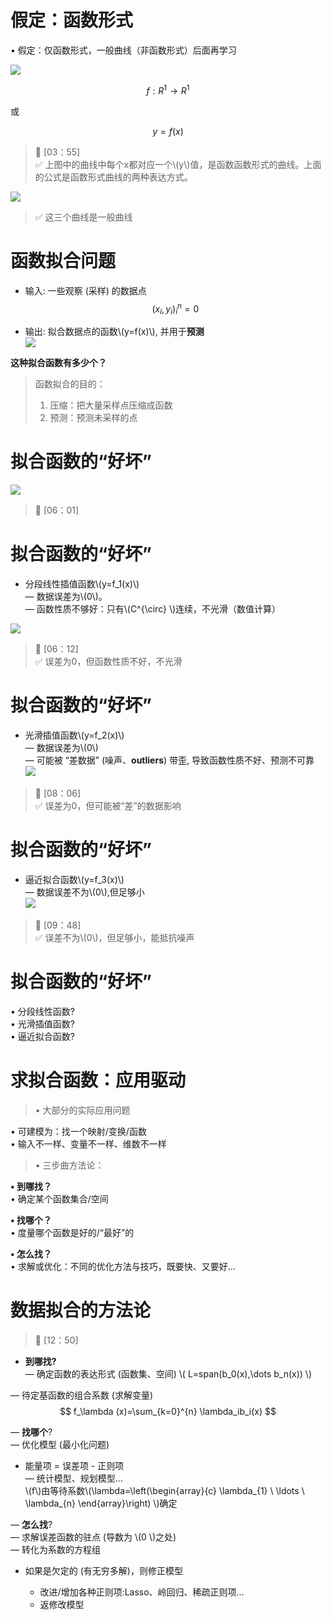 # 假定：函数形式 

• 假定：仅函数形式，一般曲线（非函数形式）后面再学习

![](../assets/5.PNG)  

$$
f:R^1 \rightarrow R^1
$$

或

$$
y=f(x)
$$

> &#x1F50E; [03：55]  
> &#x2705; 上图中的曲线中每个x都对应一个\\(y\\)值，是函数函数形式的曲线。上面的公式是函数形式曲线的两种表达方式。  

![](../assets/6.PNG)  

> &#x2705; 这三个曲线是一般曲线  

# 函数拟合问题  
- 输入: 一些观察 (采样) 的数据点
$$
(x_i,y_i)^n_i=0
$$
 
- 输出: 拟合数据点的函数\\(y=f(x)\\), 并用于**预测**  
![](../assets/数据-1.png)

**这种拟合函数有多少个？**
> 函数拟合的目的：  
> 1. 压缩：把大量采样点压缩成函数
> 2. 预测：预测未采样的点  

# 拟合函数的“好坏”  
![](../assets/数据-2.png)  

> &#x1F50E; [06：01]  
 
# 拟合函数的“好坏”   
- 分段线性插值函数\\(y=f_1(x)\\)   
— 数据误差为\\(0\\)。  
— 函数性质不够好：只有\\(C^{\circ} \\)连续，不光滑（数值计算）  

![](../assets/7.PNG)  

> &#x1F50E; [06：12]  
> &#x2705; 误差为0，但函数性质不好，不光滑

# 拟合函数的“好坏”  
- 光滑插值函数\\(y=f_2(x)\\)   
— 数据误差为\\(0\\)  
— 可能被 “差数据” (噪声、**outliers**) 带歪, 导致函数性质不好、预测不可靠
![](../assets/8.PNG)    

> &#x1F50E; [08：06]  
> &#x2705; 误差为0，但可能被“差”的数据影响  

# 拟合函数的“好坏”  
- 逼近拟合函数\\(y=f_3(x)\\)   
— 数据误差不为\\(0\\),但足够小  
![](../assets/数据-3.png)  

> &#x1F50E; [09：48]  
> &#x2705; 误差不为\\(0\\)，但足够小，能抵抗噪声  

# 拟合函数的“好坏”

• 分段线性函数?    
• 光滑插值函数?    
• 逼近拟合函数?  

# 求拟合函数：应用驱动
 
> • 大部分的实际应用问题 

• 可建模为：找一个映射/变换/函数     
• 输入不一样、变量不一样、维数不一样   

> • 三步曲方法论：  

**• 到哪找？**  
• 确定某个函数集合/空间  

**• 找哪个？**  
• 度量哪个函数是好的/“最好”的   

**• 怎么找？**  
• 求解或优化：不同的优化方法与技巧，既要快、又要好…   

# 数据拟合的方法论   

> &#x1F50E; [12：50]  

- **到哪找?**  
— 确定函数的表达形式 (函数集、空间) \\(
L=span(b_0(x),\dots b_n(x)) \\)

— 待定基函数的组合系数 (求解变量) 
$$
f_\lambda (x)=\sum_{k=0}^{n} \lambda_ib_i(x)
$$  

— **找哪个**?    
— 优化模型 (最小化问题)   
- 能量项 = 误差项 - 正则项  
— 统计模型、规划模型...  
\\(f\\)由等待系数\\(\lambda=\left(\begin{array}{c}
\lambda_{1} \\
\ldots \\
\lambda_{n}
\end{array}\right) \\)确定   

— **怎么找**?   
— 求解误差函数的驻点 (导数为 \\(0 \\)之处)   
— 转化为系数的方程组  
- 如果是欠定的 (有无穷多解)，则修正模型     

  - 改进/增加各种正则项:Lasso、岭回归、稀疏正则项…
  - 返修改模型


